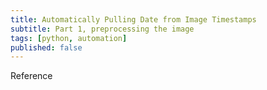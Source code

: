 ```yaml
---
title: Automatically Pulling Date from Image Timestamps 
subtitle: Part 1, preprocessing the image
tags: [python, automation]
published: false
---
```


Reference 
[]()
